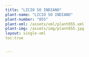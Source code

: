 ```yaml
---
title: "LICIO SO INDIANO"
plant-name: "LICIO SO INDIANO"
plant-number: "055"
plant-xml: /assets/xml/plant055.xml
plant-img: /assets/img/plant055.jpg
layout: single-xml
toc:true


---
```

